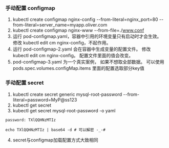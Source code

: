 ### 手动配置 configmap

1. kubectl create configmap nginx-config  --from-literal=nginx_port=80 --from-literal=server_name=myapp.oliver.com 
2. kubectl create configmap nginx-www --from-file=./www.conf 
3. 运行 pod-configmap.yaml，容器中引用的环境变量只有启动时才会生效。 修改 kubectl edit cm nginx-config，不起作用。
4. 运行 pod-configmap-2.yaml 会在容器中生成变量的配置文件。 修改 kubectl edit cm nginx-config。 配置文件里面的值会改变。
5. pod-configmap-3.yaml 为一个真实案例， 如果不想取全部数据。 可以使用 pods.spec.volumes.configMap.items 里面的配置选取部分key值


### 手动配置 secret
1. kubectl create secret generic mysql-root-password --from-literal=password=MyP@ss123
2. kubectl get secret
3. kubectl get secret mysql-root-password -o yaml
```
password: TXlQQHNzMTIz

echo TXlQQHNzMTIz | base64 -d # 可以解密 -_-#

```
4. secret与configmap加载配置方式大致相同
